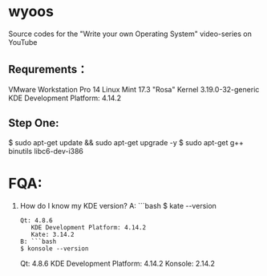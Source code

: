# wyoos
Source codes for the "Write your own Operating System" video-series on YouTube
## Requrements：
   VMware Workstation Pro 14 
   Linux Mint 17.3 "Rosa"
   Kernel 3.19.0-32-generic 
   KDE Development Platform: 4.14.2 
   
   
   
## Step One:

   $ sudo apt-get update && sudo apt-get upgrade -y
   $ sudo apt-get g++ binutils libc6-dev-i386
  
# FQA:
   
   1. How do I know my KDE version?
      A: ```bash
      $ kate --version
      ```
      Qt: 4.8.6
         KDE Development Platform: 4.14.2 
         Kate: 3.14.2 
      B: ```bash
      $ konsole --version
      ```
         Qt: 4.8.6
         KDE Development Platform: 4.14.2 
         Konsole: 2.14.2 
